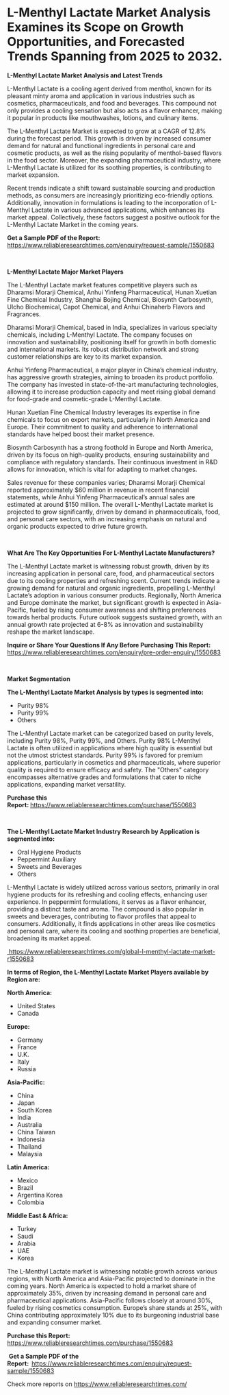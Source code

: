 <p><h1>L-Menthyl Lactate Market Analysis Examines its Scope on Growth Opportunities, and Forecasted Trends Spanning from 2025 to 2032.</h1></p><p><strong>L-Menthyl Lactate Market Analysis and Latest Trends</strong></p>
<p><p>L-Menthyl Lactate is a cooling agent derived from menthol, known for its pleasant minty aroma and application in various industries such as cosmetics, pharmaceuticals, and food and beverages. This compound not only provides a cooling sensation but also acts as a flavor enhancer, making it popular in products like mouthwashes, lotions, and culinary items.</p><p>The L-Menthyl Lactate Market is expected to grow at a CAGR of 12.8% during the forecast period. This growth is driven by increased consumer demand for natural and functional ingredients in personal care and cosmetic products, as well as the rising popularity of menthol-based flavors in the food sector. Moreover, the expanding pharmaceutical industry, where L-Menthyl Lactate is utilized for its soothing properties, is contributing to market expansion. </p><p>Recent trends indicate a shift toward sustainable sourcing and production methods, as consumers are increasingly prioritizing eco-friendly options. Additionally, innovation in formulations is leading to the incorporation of L-Menthyl Lactate in various advanced applications, which enhances its market appeal. Collectively, these factors suggest a positive outlook for the L-Menthyl Lactate Market in the coming years.</p></p>
<p><strong>Get a Sample PDF of the Report:&nbsp;</strong> <a href="https://www.reliableresearchtimes.com/enquiry/request-sample/1550683?utm_campaign=3216&utm_medium=2&utm_source=Github&utm_content=ia&utm_term=02042025&utm_id=l-menthyl-lactate">https://www.reliableresearchtimes.com/enquiry/request-sample/1550683</a></p>
<p>&nbsp;</p>
<p><strong>L-Menthyl Lactate Major Market Players</strong></p>
<p><p>The L-Menthyl Lactate market features competitive players such as Dharamsi Morarji Chemical, Anhui Yinfeng Pharmaceutical, Hunan Xuetian Fine Chemical Industry, Shanghai Bojing Chemical, Biosynth Carbosynth, Ulcho Biochemical, Capot Chemical, and Anhui Chinaherb Flavors and Fragrances. </p><p>Dharamsi Morarji Chemical, based in India, specializes in various specialty chemicals, including L-Menthyl Lactate. The company focuses on innovation and sustainability, positioning itself for growth in both domestic and international markets. Its robust distribution network and strong customer relationships are key to its market expansion.</p><p>Anhui Yinfeng Pharmaceutical, a major player in China’s chemical industry, has aggressive growth strategies, aiming to broaden its product portfolio. The company has invested in state-of-the-art manufacturing technologies, allowing it to increase production capacity and meet rising global demand for food-grade and cosmetic-grade L-Menthyl Lactate.</p><p>Hunan Xuetian Fine Chemical Industry leverages its expertise in fine chemicals to focus on export markets, particularly in North America and Europe. Their commitment to quality and adherence to international standards have helped boost their market presence.</p><p>Biosynth Carbosynth has a strong foothold in Europe and North America, driven by its focus on high-quality products, ensuring sustainability and compliance with regulatory standards. Their continuous investment in R&D allows for innovation, which is vital for adapting to market changes.</p><p>Sales revenue for these companies varies; Dharamsi Morarji Chemical reported approximately $60 million in revenue in recent financial statements, while Anhui Yinfeng Pharmaceutical’s annual sales are estimated at around $150 million. The overall L-Menthyl Lactate market is projected to grow significantly, driven by demand in pharmaceuticals, food, and personal care sectors, with an increasing emphasis on natural and organic products expected to drive future growth.</p></p>
<p>&nbsp;</p>
<p><strong>What Are The Key Opportunities For L-Menthyl Lactate Manufacturers?</strong></p>
<p><p>The L-Menthyl Lactate market is witnessing robust growth, driven by its increasing application in personal care, food, and pharmaceutical sectors due to its cooling properties and refreshing scent. Current trends indicate a growing demand for natural and organic ingredients, propelling L-Menthyl Lactate’s adoption in various consumer products. Regionally, North America and Europe dominate the market, but significant growth is expected in Asia-Pacific, fueled by rising consumer awareness and shifting preferences towards herbal products. Future outlook suggests sustained growth, with an annual growth rate projected at 6-8% as innovation and sustainability reshape the market landscape.</p></p>
<p><strong>Inquire or Share Your Questions If Any Before Purchasing This Report:</strong> <a href="https://www.reliableresearchtimes.com/enquiry/pre-order-enquiry/1550683?utm_campaign=3216&utm_medium=2&utm_source=Github&utm_content=ia&utm_term=02042025&utm_id=l-menthyl-lactate">https://www.reliableresearchtimes.com/enquiry/pre-order-enquiry/1550683</a></p>
<p>&nbsp;</p>
<p><strong>Market Segmentation</strong></p>
<p><strong>The L-Menthyl Lactate Market Analysis by types is segmented into:</strong></p>
<p><ul><li>Purity 98%</li><li>Purity 99%</li><li>Others</li></ul></p>
<p><p>The L-Menthyl Lactate market can be categorized based on purity levels, including Purity 98%, Purity 99%, and Others. Purity 98% L-Menthyl Lactate is often utilized in applications where high quality is essential but not the utmost strictest standards. Purity 99% is favored for premium applications, particularly in cosmetics and pharmaceuticals, where superior quality is required to ensure efficacy and safety. The "Others" category encompasses alternative grades and formulations that cater to niche applications, expanding market versatility.</p></p>
<p><strong>Purchase this Report:&nbsp;</strong><a href="https://www.reliableresearchtimes.com/purchase/1550683?utm_campaign=3216&utm_medium=2&utm_source=Github&utm_content=ia&utm_term=02042025&utm_id=l-menthyl-lactate">https://www.reliableresearchtimes.com/purchase/1550683</a></p>
<p>&nbsp;</p>
<p><strong>The L-Menthyl Lactate Market Industry Research by Application is segmented into:</strong></p>
<p><ul><li>Oral Hygiene Products</li><li>Peppermint Auxiliary</li><li>Sweets and Beverages</li><li>Others</li></ul></p>
<p><p>L-Menthyl Lactate is widely utilized across various sectors, primarily in oral hygiene products for its refreshing and cooling effects, enhancing user experience. In peppermint formulations, it serves as a flavor enhancer, providing a distinct taste and aroma. The compound is also popular in sweets and beverages, contributing to flavor profiles that appeal to consumers. Additionally, it finds applications in other areas like cosmetics and personal care, where its cooling and soothing properties are beneficial, broadening its market appeal.</p></p>
<p><a href="https://www.reliableresearchtimes.com/global-l-menthyl-lactate-market-r1550683?utm_campaign=3216&utm_medium=2&utm_source=Github&utm_content=ia&utm_term=02042025&utm_id=l-menthyl-lactate">&nbsp;https://www.reliableresearchtimes.com/global-l-menthyl-lactate-market-r1550683</a></p>
<p><strong>In terms of Region, the L-Menthyl Lactate Market Players available by Region are:</strong></p>
<p>
    <p> <strong> North America: </strong>
        <ul>
            <li>United States</li>
            <li>Canada</li>
        </ul>
        </p> 
    <p> <strong> Europe: </strong>
        <ul>
            <li>Germany</li>
            <li>France</li>
            <li>U.K.</li>
            <li>Italy</li>
            <li>Russia</li>
        </ul>
        </p> 
    <p> <strong> Asia-Pacific: </strong>
        <ul>
            <li>China</li>
            <li>Japan</li>
            <li>South Korea</li>
            <li>India</li>
            <li>Australia</li>
            <li>China Taiwan</li>
            <li>Indonesia</li>
            <li>Thailand</li>
            <li>Malaysia</li>
        </ul>
        </p> 
    <p> <strong> Latin America: </strong>
        <ul>
            <li>Mexico</li>
            <li>Brazil</li>
            <li>Argentina Korea</li>
            <li>Colombia</li>
        </ul>
        </p> 
    <p> <strong> Middle East & Africa: </strong>
        <ul>
            <li>Turkey</li>
            <li>Saudi</li>
            <li>Arabia</li>
            <li>UAE</li>
            <li>Korea</li>
        </ul>
    </p>
    </p>
<p><p>The L-Menthyl Lactate market is witnessing notable growth across various regions, with North America and Asia-Pacific projected to dominate in the coming years. North America is expected to hold a market share of approximately 35%, driven by increasing demand in personal care and pharmaceutical applications. Asia-Pacific follows closely at around 30%, fueled by rising cosmetics consumption. Europe’s share stands at 25%, with China contributing approximately 10% due to its burgeoning industrial base and expanding consumer market.</p></p>
<p><strong>Purchase this Report: </strong><a href="https://www.reliableresearchtimes.com/purchase/1550683?utm_campaign=3216&utm_medium=2&utm_source=Github&utm_content=ia&utm_term=02042025&utm_id=l-menthyl-lactate">https://www.reliableresearchtimes.com/purchase/1550683</a></p>
<p>&nbsp;<strong>Get a Sample PDF of the Report:&nbsp;&nbsp;</strong><a href="https://www.reliableresearchtimes.com/enquiry/request-sample/1550683?utm_campaign=3216&utm_medium=2&utm_source=Github&utm_content=ia&utm_term=02042025&utm_id=l-menthyl-lactate">https://www.reliableresearchtimes.com/enquiry/request-sample/1550683</a></p>
<p><strong></strong></p>
<p>Check more reports on <a href="https://www.reliableresearchtimes.com/?utm_campaign=3216&utm_medium=2&utm_source=Github&utm_content=ia&utm_term=02042025&utm_id=l-menthyl-lactate">https://www.reliableresearchtimes.com/</a></p>